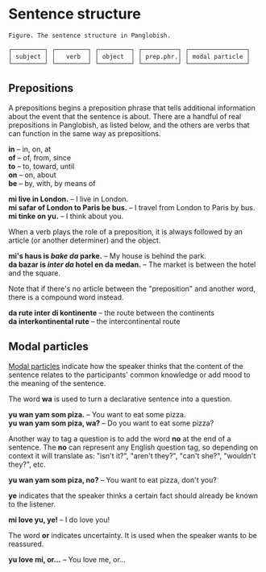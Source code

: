 # Sentence structure


    Figure. The sentence structure in Panglobish.
    
    ┌─────────┐ ┌─────────┐ ┌─────────┐ ┌──────────┐ ┌────────────────┐
    │ subject │ │   verb  │ │ object  │ │ prep.phr.│ │ modal particle │
    └─────────┘ └─────────┘ └─────────┘ └──────────┘ └────────────────┘


## Prepositions

A prepositions begins a preposition phrase that tells additional information about the event that the sentence is about.
There are a handful of real prepositions in Panglobish, as listed below,
and the others are verbs that can function in the same way as prepositions.

**in**
– in, on, at  
**of**
– of, from, since  
**to**
– to, toward, until  
**on**
– on, about  
**be**
– by, with, by means of

**mi live in London.**
– I live in London.  
**mi safar of London to Paris be bus.**
– I travel from London to Paris by bus.  
**mi tinke on yu.**
– I think about you.

When a verb plays the role of a preposition, it is always followed by an article (or another determiner) and the object.

**mi's haus is _bake da_ parke.**
– My house is behind the park.  
**da bazar is _inter da_ hotel en da medan.**
– The market is between the hotel and the square.

Note that if there's no article between the "preposition" and another word,
there is a compound word instead.

**da rute inter di kontinente**
– the route between the continents  
**da interkontinental rute**
– the intercontinental route


## Modal particles

[Modal particles](https://en.wikipedia.org/wiki/Modal_particle)
indicate how the speaker thinks that the content of the sentence relates to the participants' common knowledge
or add mood to the meaning of the sentence.


The word **wa** is used to turn a declarative sentence into a question.

**yu wan yam som piza.**
– You want to eat some pizza.  
**yu wan yam som piza, wa?**
– Do you want to eat some pizza?

Another way to tag a question is to add the word **no** at the end of a sentence.
The **no** can represent any English question tag, so depending on context it will translate as:
"isn't it?", "aren't they?", "can't she?", "wouldn't they?", etc.

**yu wan yam som piza, no?**
– You want to eat pizza, don't you?

**ye**
indicates that the speaker thinks a certain fact should already be known to the listener.

**mi love yu, ye!**
– I do love you!

The word **or** indicates uncertainty.
It is used when the speaker wants to be reassured.

**yu love mi, or...**
– You love me, or...

